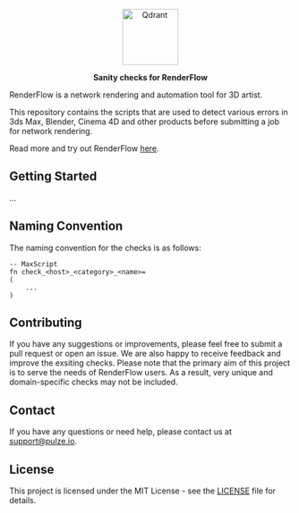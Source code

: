 <p align="center">
  <img height="100" src="https://pulzestrapistorageweu.blob.core.windows.net/public/assets/Frame_164_3303e85f0c.png" alt="Qdrant">
</p>

<p align="center">
    <b>Sanity checks for RenderFlow</b>
</p>

RenderFlow is a network rendering and automation tool for 3D artist.

This repository contains the scripts that are used to detect various errors in 3ds Max, Blender, Cinema 4D and other products before submitting a job for network rendering.

Read more and try out RenderFlow [here](https://www.pulze.io/products/render-flow).

## Getting Started
...


## Naming Convention

The naming convention for the checks is as follows:

```
-- MaxScript
fn check_<host>_<category>_<name>= 
(
    ...
)
```

## Contributing
If you have any suggestions or improvements, please feel free to submit a pull request or open an issue. We are also happy to receive feedback and improve the exsiting checks. Please note that the primary aim of this project is to serve the needs of RenderFlow users. As a result, very unique and domain-specific checks may not be included.

## Contact
If you have any questions or need help, please contact us at [support@pulze.io](mailto:support@pulze.io).

## License
This project is licensed under the MIT License - see the [LICENSE](LICENSE) file for details.
